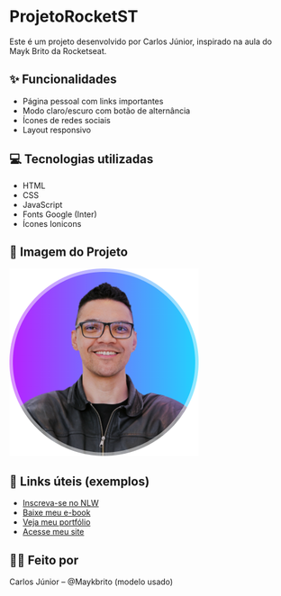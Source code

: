 # ProjetoRocketST

Este é um projeto desenvolvido por Carlos Júnior, inspirado na aula do Mayk Brito da Rocketseat.

## ✨ Funcionalidades

- Página pessoal com links importantes
- Modo claro/escuro com botão de alternância
- Ícones de redes sociais
- Layout responsivo

## 💻 Tecnologias utilizadas

- HTML
- CSS
- JavaScript
- Fonts Google (Inter)
- Ícones Ionicons

## 📸 Imagem do Projeto

![Screenshot do Projeto](./Assets/avatar.png)

## 🔗 Links úteis (exemplos)

- [Inscreva-se no NLW](#)
- [Baixe meu e-book](#)
- [Veja meu portfólio](#)
- [Acesse meu site](#)

## 🧑‍💻 Feito por

Carlos Júnior – @Maykbrito (modelo usado)
